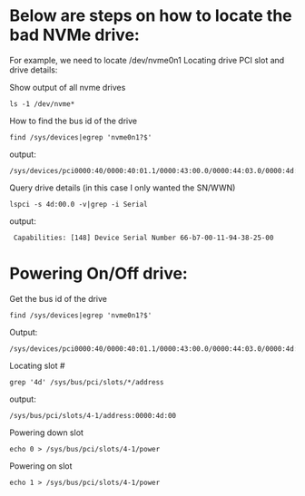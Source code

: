 # Below are steps on how to locate the bad NVMe drive: #
For example, we need to locate /dev/nvme0n1
Locating drive PCI slot and drive details:

Show output of all nvme drives

```
ls -1 /dev/nvme* 
```

How to find the bus id of the drive

```
find /sys/devices|egrep 'nvme0n1?$'
```

output:

```
/sys/devices/pci0000:40/0000:40:01.1/0000:43:00.0/0000:44:03.0/0000:4d:00.0/nvme/nvme0/nvme0n1
```

Query drive details (in this case I only wanted the SN/WWN)

```
lspci -s 4d:00.0 -v|grep -i Serial
```

output:

```
 Capabilities: [148] Device Serial Number 66-b7-00-11-94-38-25-00
```




# Powering On/Off drive: #

Get the bus id of the drive

```
find /sys/devices|egrep 'nvme0n1?$'
```

Output:

```
/sys/devices/pci0000:40/0000:40:01.1/0000:43:00.0/0000:44:03.0/0000:4d:00.0/nvme/nvme0/nvme0n1
```

Locating slot #

```
grep '4d' /sys/bus/pci/slots/*/address
```

output:

```
/sys/bus/pci/slots/4-1/address:0000:4d:00
```

Powering down slot

```
echo 0 > /sys/bus/pci/slots/4-1/power
```

Powering on slot

```
echo 1 > /sys/bus/pci/slots/4-1/power
```
